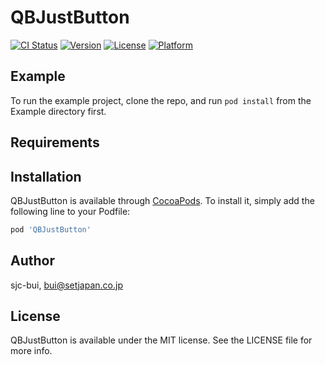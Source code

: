 # QBJustButton

[![CI Status](https://img.shields.io/travis/sjc-bui/QBJustButton.svg?style=flat)](https://travis-ci.org/sjc-bui/QBJustButton)
[![Version](https://img.shields.io/cocoapods/v/QBJustButton.svg?style=flat)](https://cocoapods.org/pods/QBJustButton)
[![License](https://img.shields.io/cocoapods/l/QBJustButton.svg?style=flat)](https://cocoapods.org/pods/QBJustButton)
[![Platform](https://img.shields.io/cocoapods/p/QBJustButton.svg?style=flat)](https://cocoapods.org/pods/QBJustButton)

## Example

To run the example project, clone the repo, and run `pod install` from the Example directory first.

## Requirements

## Installation

QBJustButton is available through [CocoaPods](https://cocoapods.org). To install
it, simply add the following line to your Podfile:

```ruby
pod 'QBJustButton'
```

## Author

sjc-bui, bui@setjapan.co.jp

## License

QBJustButton is available under the MIT license. See the LICENSE file for more info.
